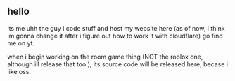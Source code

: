 ## hello
its me uhh the guy i code stuff and host my website here (as of now, i think im gonna change it after i figure out how to work it with cloudflare)
go find me on yt.

when i begin working on the room game thing (NOT the roblox one, although ill release that too.), its source code will be released here, becase i like oss. 

<!--
**RobotsAreeCool/RobotsAreeCool** is a ✨ _special_ ✨ repository because its `README.md` (this file) appears on your GitHub profile.

Here are some ideas to get you started:

- 🔭 I’m currently working on ...
- 🌱 I’m currently learning ...
- 👯 I’m looking to collaborate on ...
- 🤔 I’m looking for help with ...
- 💬 Ask me about ...
- 📫 How to reach me: ...
- 😄 Pronouns: ...
- ⚡ Fun fact: ...
-->
